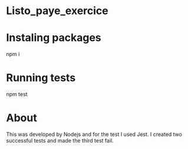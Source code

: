 # Listo_paye_exercice

# Instaling packages 
npm i 

# Running tests 
npm test 

# About 
This was developed by Nodejs and for the test I used Jest. I created two successful tests and made the third test fail. 